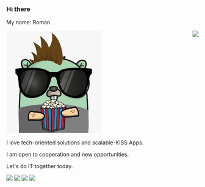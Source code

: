 ### Hi there 

My name: Roman.

<img align="right" src="https://github-readme-stats.vercel.app/api?username=romanitalian&show_icons=true&icon_color=805AD5&text_color=718096&bg_color=ffffff" />


<p>
	<img src="https://github.com/romanitalian/romanitalian/blob/master/gopher_1.jpeg" width="250"/>
</p>



I love tech-oriented solutions and scalable-KISS Apps.

I am open to cooperation and new opportunities.

Let's do IT together today.


<p>
	<a href="https://twitter.com/romanitalian"><img src="https://img.shields.io/badge/twitter-%231DA1F2.svg?&style=for-the-badge&logo=twitter&logoColor=white" height=25></a>
	<a href="https://www.linkedin.com/in/roman-romadin/"><img src="https://img.shields.io/badge/linkedin-%230077B5.svg?&style=for-the-badge&logo=linkedin&logoColor=white" height=25></a>
	<a href="https://dev.to/romanromadin"><img src="https://img.shields.io/badge/DEV.TO-%230A0A0A.svg?&style=for-the-badge&logo=dev-dot-to&logoColor=white" height=25></a>
	<a href="https://medium.com/@romanitalian"><img src="https://img.shields.io/badge/Medium-12100E?style=for-the-badge&logo=medium&logoColor=white" /></a>
</p>
